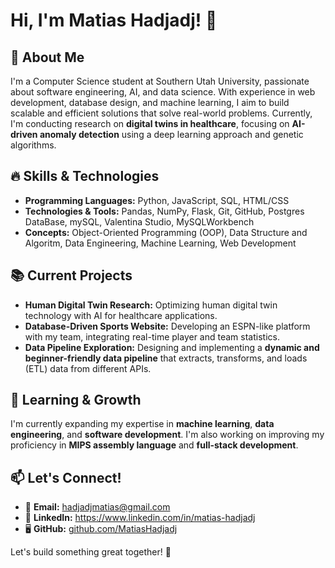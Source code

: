 # Hi, I'm Matias Hadjadj! 👋

## 🚀 About Me
I'm a Computer Science student at Southern Utah University, passionate about software engineering, AI, and data science. With experience in web development, database design, and machine learning, I aim to build scalable and efficient solutions that solve real-world problems. Currently, I'm conducting research on **digital twins in healthcare**, focusing on **AI-driven anomaly detection** using a deep learning approach and genetic algorithms.

## 🔥 Skills & Technologies
- **Programming Languages:** Python, JavaScript, SQL, HTML/CSS
- **Technologies & Tools:** Pandas, NumPy, Flask, Git, GitHub, Postgres DataBase, mySQL, Valentina Studio, MySQLWorkbench
- **Concepts:** Object-Oriented Programming (OOP), Data Structure and Algoritm, Data Engineering, Machine Learning, Web Development

## 📚 Current Projects
- **Human Digital Twin Research:** Optimizing human digital twin technology with AI for healthcare applications.
- **Database-Driven Sports Website:** Developing an ESPN-like platform with my team, integrating real-time player and team statistics.
- **Data Pipeline Exploration:** Designing and implementing a **dynamic and beginner-friendly data pipeline** that extracts, transforms, and loads (ETL) data from different APIs.

## 🌱 Learning & Growth
I'm currently expanding my expertise in **machine learning**, **data engineering**, and **software development**. I'm also working on improving my proficiency in **MIPS assembly language** and **full-stack development**.

## 📫 Let's Connect!
- 📧 **Email:** hadjadjmatias@gmail.com
- 💼 **LinkedIn:** https://www.linkedin.com/in/matias-hadjadj
- 🖥️ **GitHub:** [github.com/MatiasHadjadj](https://github.com/MatiasHadjadj)

Let's build something great together! 🚀

<!---
matiashadjadj/matiashadjadj is a ✨ special ✨ repository because its `README.md` (this file) appears on your GitHub profile.
You can click the Preview link to take a look at your changes.
--->
